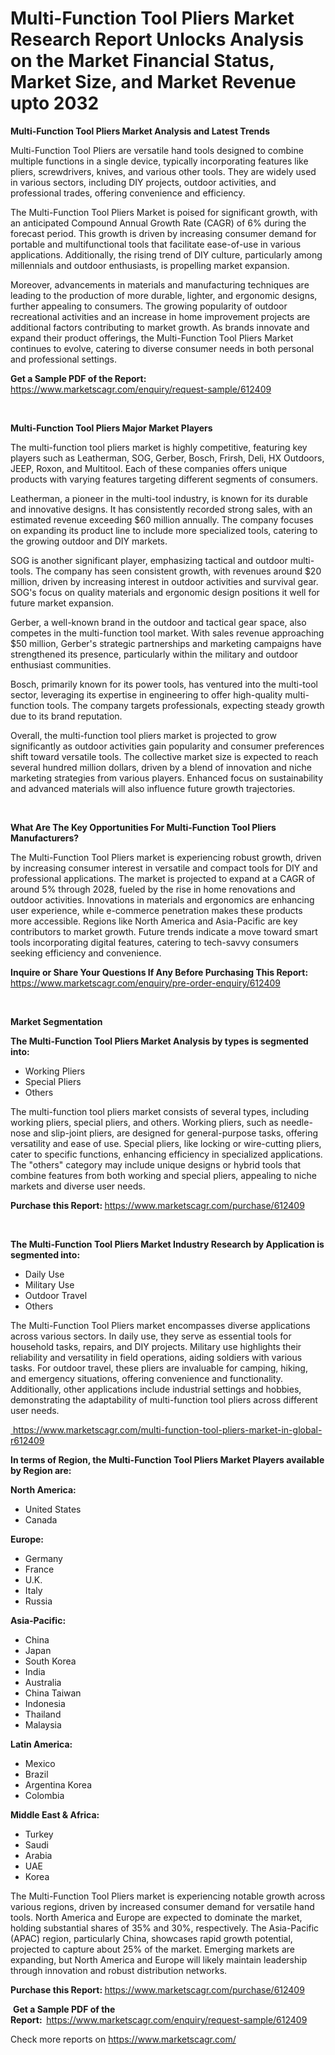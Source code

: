 <p><h1>Multi-Function Tool Pliers Market Research Report Unlocks Analysis on the Market Financial Status, Market Size, and Market Revenue upto 2032</h1></p><p><strong>Multi-Function Tool Pliers Market Analysis and Latest Trends</strong></p>
<p><p>Multi-Function Tool Pliers are versatile hand tools designed to combine multiple functions in a single device, typically incorporating features like pliers, screwdrivers, knives, and various other tools. They are widely used in various sectors, including DIY projects, outdoor activities, and professional trades, offering convenience and efficiency.</p><p>The Multi-Function Tool Pliers Market is poised for significant growth, with an anticipated Compound Annual Growth Rate (CAGR) of 6% during the forecast period. This growth is driven by increasing consumer demand for portable and multifunctional tools that facilitate ease-of-use in various applications. Additionally, the rising trend of DIY culture, particularly among millennials and outdoor enthusiasts, is propelling market expansion. </p><p>Moreover, advancements in materials and manufacturing techniques are leading to the production of more durable, lighter, and ergonomic designs, further appealing to consumers. The growing popularity of outdoor recreational activities and an increase in home improvement projects are additional factors contributing to market growth. As brands innovate and expand their product offerings, the Multi-Function Tool Pliers Market continues to evolve, catering to diverse consumer needs in both personal and professional settings.</p></p>
<p><strong>Get a Sample PDF of the Report:&nbsp;</strong> <a href="https://www.marketscagr.com/enquiry/request-sample/612409?utm_campaign=3533&utm_medium=2&utm_source=Github&utm_content=ia&utm_term=29032025&utm_id=multi-function-tool-pliers">https://www.marketscagr.com/enquiry/request-sample/612409</a></p>
<p>&nbsp;</p>
<p><strong>Multi-Function Tool Pliers Major Market Players</strong></p>
<p><p>The multi-function tool pliers market is highly competitive, featuring key players such as Leatherman, SOG, Gerber, Bosch, Frirsh, Deli, HX Outdoors, JEEP, Roxon, and Multitool. Each of these companies offers unique products with varying features targeting different segments of consumers.</p><p>Leatherman, a pioneer in the multi-tool industry, is known for its durable and innovative designs. It has consistently recorded strong sales, with an estimated revenue exceeding $60 million annually. The company focuses on expanding its product line to include more specialized tools, catering to the growing outdoor and DIY markets.</p><p>SOG is another significant player, emphasizing tactical and outdoor multi-tools. The company has seen consistent growth, with revenues around $20 million, driven by increasing interest in outdoor activities and survival gear. SOG's focus on quality materials and ergonomic design positions it well for future market expansion.</p><p>Gerber, a well-known brand in the outdoor and tactical gear space, also competes in the multi-function tool market. With sales revenue approaching $50 million, Gerber's strategic partnerships and marketing campaigns have strengthened its presence, particularly within the military and outdoor enthusiast communities.</p><p>Bosch, primarily known for its power tools, has ventured into the multi-tool sector, leveraging its expertise in engineering to offer high-quality multi-function tools. The company targets professionals, expecting steady growth due to its brand reputation.</p><p>Overall, the multi-function tool pliers market is projected to grow significantly as outdoor activities gain popularity and consumer preferences shift toward versatile tools. The collective market size is expected to reach several hundred million dollars, driven by a blend of innovation and niche marketing strategies from various players. Enhanced focus on sustainability and advanced materials will also influence future growth trajectories.</p></p>
<p>&nbsp;</p>
<p><strong>What Are The Key Opportunities For Multi-Function Tool Pliers Manufacturers?</strong></p>
<p><p>The Multi-Function Tool Pliers market is experiencing robust growth, driven by increasing consumer interest in versatile and compact tools for DIY and professional applications. The market is projected to expand at a CAGR of around 5% through 2028, fueled by the rise in home renovations and outdoor activities. Innovations in materials and ergonomics are enhancing user experience, while e-commerce penetration makes these products more accessible. Regions like North America and Asia-Pacific are key contributors to market growth. Future trends indicate a move toward smart tools incorporating digital features, catering to tech-savvy consumers seeking efficiency and convenience.</p></p>
<p><strong>Inquire or Share Your Questions If Any Before Purchasing This Report:</strong> <a href="https://www.marketscagr.com/enquiry/pre-order-enquiry/612409?utm_campaign=3533&utm_medium=2&utm_source=Github&utm_content=ia&utm_term=29032025&utm_id=multi-function-tool-pliers">https://www.marketscagr.com/enquiry/pre-order-enquiry/612409</a></p>
<p>&nbsp;</p>
<p><strong>Market Segmentation</strong></p>
<p><strong>The Multi-Function Tool Pliers Market Analysis by types is segmented into:</strong></p>
<p><ul><li>Working Pliers</li><li>Special Pliers</li><li>Others</li></ul></p>
<p><p>The multi-function tool pliers market consists of several types, including working pliers, special pliers, and others. Working pliers, such as needle-nose and slip-joint pliers, are designed for general-purpose tasks, offering versatility and ease of use. Special pliers, like locking or wire-cutting pliers, cater to specific functions, enhancing efficiency in specialized applications. The "others" category may include unique designs or hybrid tools that combine features from both working and special pliers, appealing to niche markets and diverse user needs.</p></p>
<p><strong>Purchase this Report:&nbsp;</strong><a href="https://www.marketscagr.com/purchase/612409?utm_campaign=3533&utm_medium=2&utm_source=Github&utm_content=ia&utm_term=29032025&utm_id=multi-function-tool-pliers">https://www.marketscagr.com/purchase/612409</a></p>
<p>&nbsp;</p>
<p><strong>The Multi-Function Tool Pliers Market Industry Research by Application is segmented into:</strong></p>
<p><ul><li>Daily Use</li><li>Military Use</li><li>Outdoor Travel</li><li>Others</li></ul></p>
<p><p>The Multi-Function Tool Pliers market encompasses diverse applications across various sectors. In daily use, they serve as essential tools for household tasks, repairs, and DIY projects. Military use highlights their reliability and versatility in field operations, aiding soldiers with various tasks. For outdoor travel, these pliers are invaluable for camping, hiking, and emergency situations, offering convenience and functionality. Additionally, other applications include industrial settings and hobbies, demonstrating the adaptability of multi-function tool pliers across different user needs.</p></p>
<p><a href="https://www.marketscagr.com/multi-function-tool-pliers-market-in-global-r612409?utm_campaign=3533&utm_medium=2&utm_source=Github&utm_content=ia&utm_term=29032025&utm_id=multi-function-tool-pliers">&nbsp;https://www.marketscagr.com/multi-function-tool-pliers-market-in-global-r612409</a></p>
<p><strong>In terms of Region, the Multi-Function Tool Pliers Market Players available by Region are:</strong></p>
<p>
    <p> <strong> North America: </strong>
        <ul>
            <li>United States</li>
            <li>Canada</li>
        </ul>
        </p> 
    <p> <strong> Europe: </strong>
        <ul>
            <li>Germany</li>
            <li>France</li>
            <li>U.K.</li>
            <li>Italy</li>
            <li>Russia</li>
        </ul>
        </p> 
    <p> <strong> Asia-Pacific: </strong>
        <ul>
            <li>China</li>
            <li>Japan</li>
            <li>South Korea</li>
            <li>India</li>
            <li>Australia</li>
            <li>China Taiwan</li>
            <li>Indonesia</li>
            <li>Thailand</li>
            <li>Malaysia</li>
        </ul>
        </p> 
    <p> <strong> Latin America: </strong>
        <ul>
            <li>Mexico</li>
            <li>Brazil</li>
            <li>Argentina Korea</li>
            <li>Colombia</li>
        </ul>
        </p> 
    <p> <strong> Middle East & Africa: </strong>
        <ul>
            <li>Turkey</li>
            <li>Saudi</li>
            <li>Arabia</li>
            <li>UAE</li>
            <li>Korea</li>
        </ul>
    </p>
    </p>
<p><p>The Multi-Function Tool Pliers market is experiencing notable growth across various regions, driven by increased consumer demand for versatile hand tools. North America and Europe are expected to dominate the market, holding substantial shares of 35% and 30%, respectively. The Asia-Pacific (APAC) region, particularly China, showcases rapid growth potential, projected to capture about 25% of the market. Emerging markets are expanding, but North America and Europe will likely maintain leadership through innovation and robust distribution networks.</p></p>
<p><strong>Purchase this Report: </strong><a href="https://www.marketscagr.com/purchase/612409?utm_campaign=3533&utm_medium=2&utm_source=Github&utm_content=ia&utm_term=29032025&utm_id=multi-function-tool-pliers">https://www.marketscagr.com/purchase/612409</a></p>
<p>&nbsp;<strong>Get a Sample PDF of the Report:&nbsp;&nbsp;</strong><a href="https://www.marketscagr.com/enquiry/request-sample/612409?utm_campaign=3533&utm_medium=2&utm_source=Github&utm_content=ia&utm_term=29032025&utm_id=multi-function-tool-pliers">https://www.marketscagr.com/enquiry/request-sample/612409</a></p>
<p><strong></strong></p>
<p>Check more reports on <a href="https://www.marketscagr.com/?utm_campaign=3533&utm_medium=2&utm_source=Github&utm_content=ia&utm_term=29032025&utm_id=multi-function-tool-pliers">https://www.marketscagr.com/</a></p>
